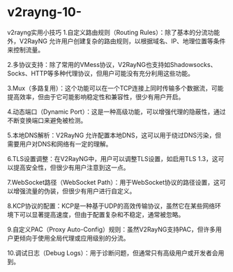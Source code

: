 # v2rayng-10-
v2rayng实用小技巧
1.自定义路由规则（Routing Rules）：除了基本的分流功能外，V2RayNG 允许用户创建复杂的路由规则，以根据域名、IP、地理位置等条件来控制流量。  

2.多协议支持：除了常用的VMess协议，V2RayNG也支持如Shadowsocks、Socks、HTTP等多种代理协议，但用户可能没有充分利用这些功能。  

3.Mux（多路复用）：这个功能可以在一个TCP连接上同时传输多个数据流，可能提高效率，但由于它可能影响稳定性和兼容性，很少有用户开启。  

4.动态端口（Dynamic Port）：这是一种高级功能，可以增强代理的隐蔽性，通过不断变换端口来避免被检测。  

5.本地DNS解析：V2RayNG 允许配置本地DNS，这可以用于绕过DNS污染，但需要用户对DNS和网络有一定的理解。  

6.TLS设置调整：在V2RayNG中，用户可以调整TLS设置，如启用TLS 1.3，这可以提高安全性，但很少有用户注意到这一点。  

7.WebSocket路径（WebSocket Path）：用于WebSocket协议的路径设置，这可以增强流量的伪装，但很少有用户进行自定义。  

8.KCP协议的配置：KCP是一种基于UDP的高效传输协议，虽然它在某些网络环境下可以显著提高速度，但由于配置复杂和不稳定，通常被忽略。  

9.自定义PAC（Proxy Auto-Config）规则：虽然V2RayNG支持PAC，但许多用户更倾向于使用全局代理或应用级别的分流。  

10.调试日志（Debug Logs）：用于诊断问题，但通常只有高级用户或开发者会用到。  
